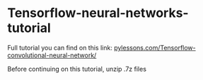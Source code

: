 # Tensorflow-neural-networks-tutorial

Full tutorial you can find on this link: [pylessons.com/Tensorflow-convolutional-neural-network/](https://pylessons.com/Tensorflow-convolutional-neural-network/)

Before continuing on this tutorial, unzip .7z files

